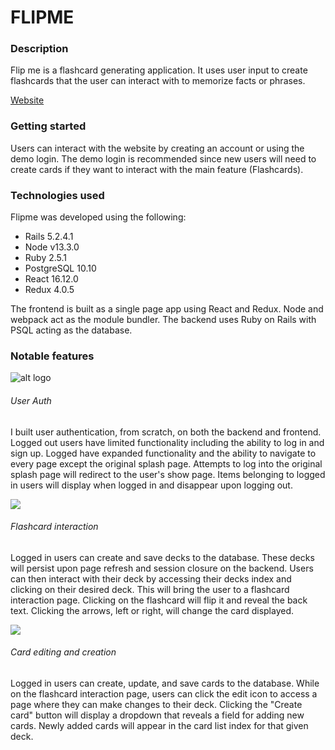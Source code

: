 # FLIPME

### Description
Flip me is a flashcard generating application. It uses user input to create flashcards that the user can interact with to memorize facts or phrases. 

[Website](https://flip-me.herokuapp.com/#/)

### Getting started


Users can interact with the website by creating an account or using the demo login. The demo login is recommended since new users will need to create cards if they want to interact with the main feature (Flashcards).

### Technologies used

Flipme was developed using the following:

* Rails 5.2.4.1
* Node v13.3.0
* Ruby 2.5.1
* PostgreSQL 10.10
* React 16.12.0
* Redux 4.0.5

The frontend is built as a single page app using React and Redux. Node and webpack act as the module bundler. The backend uses Ruby on Rails with PSQL acting as the database. 

### Notable features

![alt logo](https://media.giphy.com/media/eLp4Bd4GbEkjfIYyyK/giphy.gif)
###### User Auth

I built user authentication, from scratch, on both the backend and frontend. Logged out users have limited functionality including the ability to log in and sign up. Logged have expanded functionality and the ability to navigate to every page except the original splash page. Attempts to log into the original splash page will redirect to the user's show page. Items belonging to logged in users will display when logged in and disappear upon logging out.

![](https://media.giphy.com/media/daa4a2TRypSBL6ELxb/giphy.gif)
###### Flashcard interaction

Logged in users can create and save decks to the database. These decks will persist upon page refresh and session closure on the backend. Users can then interact with their deck by accessing their decks index and clicking on their desired deck. This will bring the user to a flashcard interaction page. Clicking on the flashcard will flip it and reveal the back text. Clicking the arrows, left or right, will change the card displayed.

![](https://media.giphy.com/media/M971bF7G8NwOKjzWHs/giphy.gif)
###### Card editing and creation

Logged in users can create, update, and save cards to the database. While on the flashcard interaction page, users can click the edit icon to access a page where they can make changes to their deck. Clicking the "Create card" button will display a dropdown that reveals a field for adding new cards. Newly added cards will appear in the card list index for that given deck.

